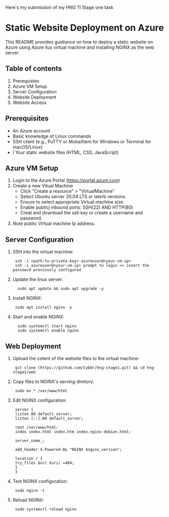 Here's my submission of my HNG 11 Stage one task

# Static Website Deployment on Azure

This README provides guidiance on how to deploy a static website on Azure using Azure liux virtual machine and installing NGINX as the web server.

## Table of contents

1. Prerequistes
2. Azure VM Setup
3. Server Configuration
4. Website Deployment
5. Website Access

## Prerequisites

- An Azure account
- Basic knowledge of Linux commands
- SSH client (e.g., PuTTY or MobaXtem for Windows or Terminal for macOS/Linux)
- l Your static website files (HTML, CSS, JavaScript)

## Azure VM Setup

1. Login to the Azure Portal (https://portal.azure.com)
2. Create a new Vitual Machine
    - Click "Create a resource" > "VirtualMachine"
    - Select Ubuntu server 20.04 LTS or laterb versions. 
    - Ensure to select appropriate Virtual machine size.
    - Enable publicj inbound ports: SSH(22) AND HTTP(80)
    - Creat and download the ssh key or create a username and password. 
3. Note public Virtual machine Ip address.

## Server Configuration

1. SSH into the virtual machine:

        ssh -i <path-to-private-key> azureuser@<your-vm-ip>
        ssh -i azureuser@<your-vm-ip> prompt to login >> insert the passowrd previously configured

2. Update the linux server:

         sudo apt update && sudo apt upgrade -y

3. Install NGINX:

        sudo apt install nginx -y

4. Start and enable NGINX:

         sudo systemctl start nginx
         sudo systemctl enable nginx

## Web Deployment

1. Upload the cotent of the website files to the virtual machine:

        git clone (https://github.com/Cyb8r/hng-stage1.git) && cd hng-stage1/web

2. Copy files to NGINX's serving diretory:

        sudo mv * /var/www/html

3. Edit NGINX configuration:

        server {
        listen 80 default_server;
        listen [::]:80 default_server;

        root /var/www/html;
        index index.html index.htm index.nginx-debian.html;

        server_name_;

        add_header X-Powered-By "NGINX $nginx_version";

        location / {
        try_files $uri $uri/ =404;
        }
        }

4. Test NGINX configuration:

        sudo nginx -t

5. Reload NGINX:

        sudo systemctl reload nginx
